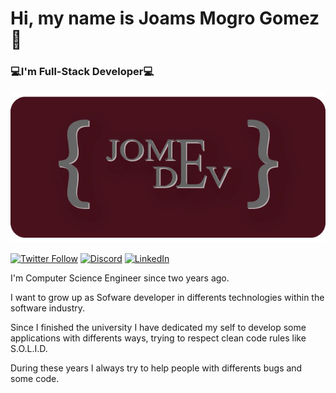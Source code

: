 # Hi, my name is Joams Mogro Gomez👋
### 💻I'm Full-Stack Developer💻

<p align="center">
  <img src="https://raw.githubusercontent.com/jom3/jom3/main/images/dev_picture.png" />
</p>

[![Twitter Follow](https://img.shields.io/twitter/url?url=https%3A%2F%2Ftwitter.com%2Fjoams_mg)](https://twitter.com/joams_mg)
[![Discord](https://img.shields.io/badge/Discord-blue?logo=discord)](https://discord.com/users/520993331975553035)
[![LinkedIn](https://img.shields.io/badge/LinkedIn-blue?logo=linkedin)](https://www.linkedin.com/in/joams-mogro-gomez-442691103/)

I'm Computer Science Engineer since two years ago.

I want to grow up as Sofware developer in differents technologies within the software industry.

Since I finished the university I have dedicated my self to develop some applications with differents ways, trying to respect clean code rules like S.O.L.I.D.

During these years I always try to help people with differents bugs and some code.

